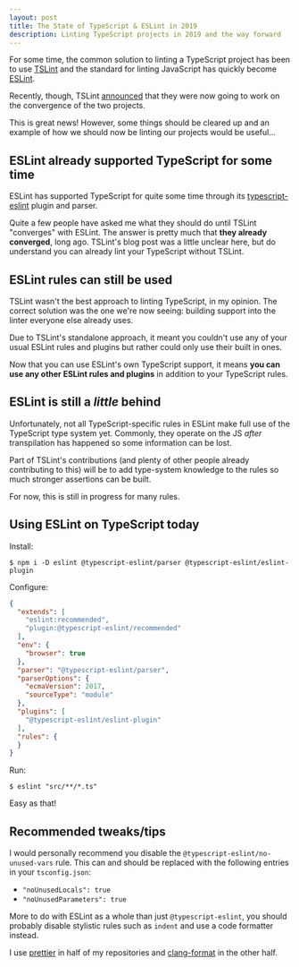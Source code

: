 ```yaml
---
layout: post
title: The State of TypeScript & ESLint in 2019
description: Linting TypeScript projects in 2019 and the way forward
---
```


For some time, the common solution to linting a TypeScript project has been
to use [TSLint](https://github.com/palantir/tslint) and the standard for
linting JavaScript has quickly become [ESLint](https://eslint.org/).

Recently, though, TSLint
[announced](https://medium.com/palantir/tslint-in-2019-1a144c2317a9) that
they were now going to work on the convergence of the two projects.

This is great news! However, some things should be cleared up and an example
of how we should now be linting our projects would be useful...

## ESLint already supported TypeScript for some time

ESLint has supported TypeScript for quite some time through its
[typescript-eslint](https://github.com/typescript-eslint/typescript-eslint)
plugin and parser.

Quite a few people have asked me what they should do until TSLint "converges"
with ESLint. The answer is pretty much that **they already converged**,
long ago. TSLint's blog post was a little unclear here, but do understand
you can already lint your TypeScript without TSLint.

## ESLint rules can still be used

TSLint wasn't the best approach to linting TypeScript, in my opinion. The
correct solution was the one we're now seeing: building support into the
linter everyone else already uses.

Due to TSLint's standalone approach, it meant you couldn't use any of your
usual ESLint rules and plugins but rather could only use their built in ones.

Now that you can use ESLint's own TypeScript support, it means
**you can use any other ESLint rules and plugins** in addition to your
TypeScript rules.

## ESLint is still a _little_ behind

Unfortunately, not all TypeScript-specific rules in ESLint make full use
of the TypeScript type system yet. Commonly, they operate on the JS
_after_ transpilation has happened so some information can be lost.

Part of TSLint's contributions (and plenty of other people already
contributing to this) will be to add type-system knowledge to the rules
so much stronger assertions can be built.

For now, this is still in progress for many rules.

## Using ESLint on TypeScript today

Install:

```
$ npm i -D eslint @typescript-eslint/parser @typescript-eslint/eslint-plugin
```

Configure:

```json
{
  "extends": [
    "eslint:recommended",
    "plugin:@typescript-eslint/recommended"
  ],
  "env": {
    "browser": true
  },
  "parser": "@typescript-eslint/parser",
  "parserOptions": {
    "ecmaVersion": 2017,
    "sourceType": "module"
  },
  "plugins": [
    "@typescript-eslint/eslint-plugin"
  ],
  "rules": {
  }
}
```

Run:

```
$ eslint "src/**/*.ts"
```

Easy as that!

## Recommended tweaks/tips

I would personally recommend you disable the
`@typescript-eslint/no-unused-vars` rule. This can and should be replaced with
the following entries in your `tsconfig.json`:

* `"noUnusedLocals": true`
* `"noUnusedParameters": true`

More to do with ESLint as a whole than just `@typescript-eslint`, you should
probably disable stylistic rules such as `indent` and use a code formatter
instead.

I use [prettier](https://prettier.io/) in half of my repositories and
[clang-format](https://clang.llvm.org/docs/ClangFormat.html) in the other half.
